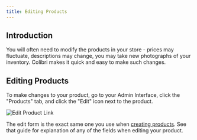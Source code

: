 ```yaml
---
title: Editing Products
---
```


## Introduction

You will often need to modify the products in your store - prices may fluctuate, descriptions may change, you may take new photographs of your inventory. Colibri makes it quick and easy to make such changes.

## Editing Products

To make changes to your product, go to your Admin Interface, click the "Products" tab, and click the "Edit" icon next to the product.

![Edit Product Link](/images/user/products/edit_product_link.jpg)

The edit form is the exact same one you use when [creating products](creating_products). See that guide for explanation of any of the fields when editing your product.
